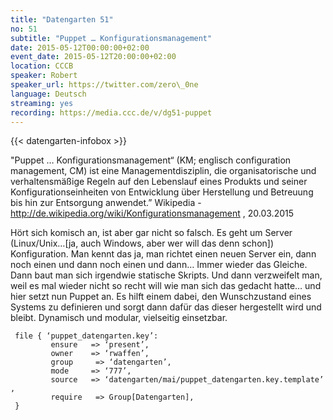 ```yaml
---
title: "Datengarten 51"
no: 51
subtitle: "Puppet … Konfigurationsmanagement"
date: 2015-05-12T00:00:00+02:00
event_date: 2015-05-12T20:00:00+02:00
location: CCCB
speaker: Robert
speaker_url: https://twitter.com/zero\_0ne
language: Deutsch
streaming: yes
recording: https://media.ccc.de/v/dg51-puppet
---
```

{{< datengarten-infobox >}}

"Puppet … Konfigurationsmanagement“ (KM; englisch configuration
management, CM) ist eine Managementdisziplin, die organisatorische und
verhaltensmäßige Regeln auf den Lebenslauf eines Produkts und seiner
Konfigurationseinheiten von Entwicklung über Herstellung und Betreuung
bis hin zur Entsorgung anwendet.” Wikipedia -
<http://de.wikipedia.org/wiki/Konfigurationsmanagement> , 20.03.2015

Hört sich komisch an, ist aber gar nicht so falsch. Es geht um Server
(Linux/Unix…\[ja, auch Windows, aber wer will das denn schon\])
Konfiguration. Man kennt das ja, man richtet einen neuen Server ein,
dann noch einen und dann noch einen und dann… Immer wieder das Gleiche.
Dann baut man sich irgendwie statische Skripts. Und dann verzweifelt
man, weil es mal wieder nicht so recht will wie man sich das gedacht
hatte… und hier setzt nun Puppet an. Es hilft einem dabei, den
Wunschzustand eines Systems zu definieren und sorgt dann dafür das
dieser hergestellt wird und bleibt. Dynamisch und modular, vielseitig
einsetzbar.

` file { ‘puppet_datengarten.key’:`\
`         ensure   => ‘present’,`\
`         owner    => ‘rwaffen’,`\
`         group     => ‘datengarten’,`\
`         mode     => ‘777’,`\
`         source   => ‘datengarten/mai/puppet_datengarten.key.template’,`\
`         require   => Group[Datengarten],`\
` }`
